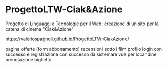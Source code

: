 # ProgettoLTW-Ciak&Azione

Progetto di Linguaggi e Tecnologie per il Web: creazione di un sito per la catena di cinema "Ciak&Azione"

https://valeriospagnoli.github.io/ProgettoLTW-CiakAzione/

pagina offerte (form abbonamento)
recensioni sotto i film
profilo
login con successo e registrazione con successo da sistemare
vue per locandine
prenotazione biglietto
